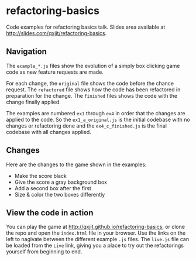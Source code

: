 # refactoring-basics

Code examples for refactoring basics talk. Slides area available at http://slides.com/qxjit/refactoring-basics.

## Navigation

The `example_*.js` files show the evolution of a simply box clicking game code as new feature requests are made.

For each change, the `original` file shows the code before the chance request.
The `refactored` file shows how the code has been refactored in preparation for the change.
The `finished` files shows the code with the change finally applied.

The examples are numbered `ex1` through `ex4` in order that the changes are applied to the code. So the `ex1_a_original.js`
is the initial codebase with no changes or refactoring done and the `ex4_c_finished.js` is the final codebase with all
changes applied.

## Changes

Here are the changes to the game shown in the examples:

* Make the score black
* Give the score a gray background box
* Add a second box after the first
* Size & color the two boxes differently


## View the code in action

You can play the game at http://qxjit.github.io/refactoring-basics, or clone the repo and open the `index.html` file in your browser. Use the links on the left to nagivate between the different example `.js` files. The `live.js` file can be loaded from the `Live` link, giving you a place to try out the refactorings yourself from beginning to end.
